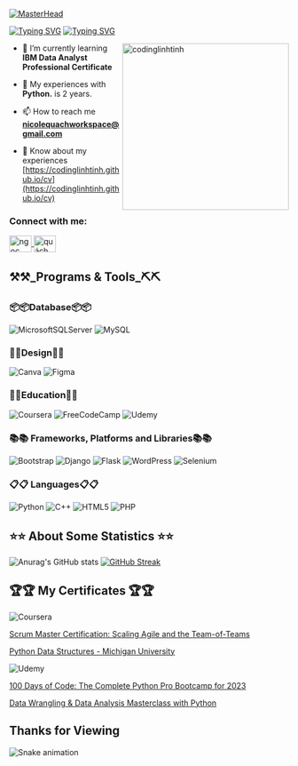 [![MasterHead](https://media0.giphy.com/headers/GitHub/w8ZJLtJbmuph.gif)](https://github.com/CodingLinhTinh)

[![Typing SVG](https://readme-typing-svg.demolab.com?font=Fira+Code&weight=700&size=40&duration=4000&pause=500&color=7C06CF&vCenter=true&width=900&lines=%E3%80%8C+I'm+a+Data+Analyst+from+VietNam)](https://git.io/typing-svg)
[![Typing SVG](https://readme-typing-svg.demolab.com?font=Fira+Code&weight=700&duration=4000&pause=500&color=AE32E6&vCenter=true&width=900&lines=%E3%80%8C+I'm+deeply+passionate+about+working+in+the+field+of+Analysing+Data+%E3%80%8D)](https://git.io/typing-svg)

<img align="right" width="300" src="https://scontent.fsgn19-1.fna.fbcdn.net/v/t39.30808-6/326435823_901607080978567_1867971604182639360_n.jpg?_nc_cat=111&ccb=1-7&_nc_sid=174925&_nc_ohc=7bX9ZKw-dXQAX9ukisT&_nc_ht=scontent.fsgn19-1.fna&oh=00_AfDUcQVo_UimFbqzGwgoVycCzJejw4qTdflzDV4FOx1aOg&oe=648BA629" alt="codinglinhtinh" /> 

- 🌱 I’m currently learning **IBM Data Analyst Professional Certificate**

- 💬 My experiences with **Python.** is 2 years.

- 📫 How to reach me **<nicolequachworkspace@gmail.com>**

- 📄 Know about my experiences [https://codinglinhtinh.github.io/cv](https://codinglinhtinh.github.io/cv)

<h3 align="left">Connect with me:</h3>
<p align="left">
    <a href="https://linkedin.com/in/ngoc quach bao" target="blank">
        <img align="center" src="https://raw.githubusercontent.com/rahuldkjain/github-profile-readme-generator/master/src/images/icons/Social/linked-in-alt.svg" alt="ngoc quach bao" height="30" width="40" />
        </a>
    <a href="https://fb.com/quách bảo ngọc" target="blank">
    <img align="center" src="https://raw.githubusercontent.com/rahuldkjain/github-profile-readme-generator/master/src/images/icons/Social/facebook.svg" alt="quách bảo ngọc" height="30" width="40" />
    </a>
</p>
<h2>⚒️⚒️_Programs & Tools_⛏️⛏️</h2>
<h3>📦📦Database📦📦</h3>

![MicrosoftSQLServer](https://img.shields.io/badge/Microsoft%20SQL%20Server-CC2927?style=for-the-badge&logo=microsoft%20sql%20server&logoColor=white)
![MySQL](https://img.shields.io/badge/mysql-%2300f.svg?style=for-the-badge&logo=mysql&logoColor=white)

<h3>🎨🎨Design🎨🎨</h3>

![Canva](https://img.shields.io/badge/Canva-%2300C4CC.svg?style=for-the-badge&logo=Canva&logoColor=white)
![Figma](https://img.shields.io/badge/figma-%23F24E1E.svg?style=for-the-badge&logo=figma&logoColor=white)


<h3>🏫🏫Education🏫🏫</h3>

![Coursera](https://img.shields.io/badge/Coursera-%230056D2.svg?style=for-the-badge&logo=Coursera&logoColor=white)
![FreeCodeCamp](https://img.shields.io/badge/Freecodecamp-%23123.svg?&style=for-the-badge&logo=freecodecamp&logoColor=green)
![Udemy](https://img.shields.io/badge/Udemy-A435F0?style=for-the-badge&logo=Udemy&logoColor=white)


<h3>📚📚 Frameworks, Platforms and Libraries📚📚</h3>

![Bootstrap](https://img.shields.io/badge/bootstrap-%238511FA.svg?style=for-the-badge&logo=bootstrap&logoColor=white)
![Django](https://img.shields.io/badge/django-%23092E20.svg?style=for-the-badge&logo=django&logoColor=white)
![Flask](https://img.shields.io/badge/flask-%23000.svg?style=for-the-badge&logo=flask&logoColor=white)
![WordPress](https://img.shields.io/badge/WordPress-%23117AC9.svg?style=for-the-badge&logo=WordPress&logoColor=white)
![Selenium](https://img.shields.io/badge/-selenium-%43B02A?style=for-the-badge&logo=selenium&logoColor=white)


<h3>📋📋 Languages📋📋</h3>

![Python](https://img.shields.io/badge/python-3670A0?style=for-the-badge&logo=python&logoColor=ffdd54)
![C++](https://img.shields.io/badge/c++-%2300599C.svg?style=for-the-badge&logo=c%2B%2B&logoColor=white)
![HTML5](https://img.shields.io/badge/html5-%23E34F26.svg?style=for-the-badge&logo=html5&logoColor=white)
![PHP](https://img.shields.io/badge/php-%23777BB4.svg?style=for-the-badge&logo=php&logoColor=white)

<h2>⭐⭐ About Some Statistics ⭐⭐</h2>

![Anurag's GitHub stats](https://github-readme-stats.vercel.app/api?username=codinglinhtinh&show_icons=true&theme=radical)
[![GitHub Streak](https://streak-stats.demolab.com?user=codinglinhtinh&theme=radical)](https://git.io/streak-stats)


<h2>🏆🏆 My Certificates 🏆🏆</h2>

![Coursera](https://img.shields.io/badge/Coursera-%230056D2.svg?style=for-the-badge&logo=Coursera&logoColor=white)

[Scrum Master Certification: Scaling Agile and the Team-of-Teams](https://coursera.org/share/1af775e2d6a421f82d7103f30e46a7c6)

[Python Data Structures - Michigan University](https://coursera.org/share/5174441433272d180ae9611344a1fb3d)

![Udemy](https://img.shields.io/badge/Udemy-A435F0?style=for-the-badge&logo=Udemy&logoColor=white)

[100 Days of Code: The Complete Python Pro Bootcamp for 2023](https://www.udemy.com/certificate/UC-20f3e903-de3f-4775-8a15-cc4f268ab42b/)

[Data Wrangling & Data Analysis Masterclass with Python](https://www.udemy.com/certificate/UC-de1d8c67-37c8-4a5d-a37e-047f2d0d4780/)
<h2>Thanks for Viewing</h2>

![Snake animation](https://github.com/LeHaGiaBao/LeHaGiaBao/blob/output/github-contribution-grid-snake.svg)

